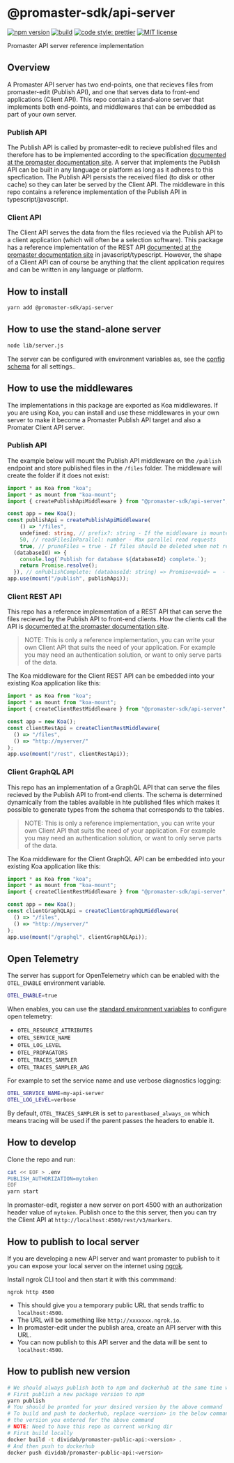 # @promaster-sdk/api-server

[![npm version][version-image]][version-url]
[![build][build-image]][build-url]
[![code style: prettier][prettier-image]][prettier-url]
[![MIT license][license-image]][license-url]

Promaster API server reference implementation

## Overview

A Promaster API server has two end-points, one that recieves files from promaster-edit (Publish API), and one that serves data to front-end applications (Client API). This repo contain a stand-alone server that implements both end-points, and middlewares that can be embedded as part of your own server.

### Publish API

The Publish API is called by promaster-edit to recieve published files and therefore has to be implemented according to the specification [documented at the promaster documentation site](https://docs.promaster.se/publish-api). A server that implements the Publish API can be built in any language or platform as long as it adheres to this specfication. The Publish API persists the received filed (to disk or other cache) so they can later be served by the Client API. The middleware in this repo contains a reference implementation of the Publish API in typescript/javascript.

### Client API

The Client API serves the data from the files recieved via the Publish API to a client application (which will often be a selection software). This package has a reference implementation of the REST API [documented at the promaster documentation site](https://docs.promaster.se/client-rest-api/) in javascript/typescript. However, the shape of a Client API can of course be anything that the client application requires and can be written in any language or platform.

## How to install

```bash
yarn add @promaster-sdk/api-server
```

## How to use the stand-alone server

```bash
node lib/server.js
```

The server can be configured with environment variables as, see the [config schema](src/server/config.ts) for all settings..

## How to use the middlewares

The implementations in this package are exported as Koa middlewares. If you are using Koa, you can install and use these middlewares in your own server to make it become a Promaster Publish API target and also a Promater Client API server.

### Publish API

The example below will mount the Publish API middleware on the `/publish` endpoint and store published files in the `/files` folder. The middleware will create the folder if it does not exist:

```typescript
import * as Koa from "koa";
import * as mount from "koa-mount";
import { createPublishApiMiddleware } from "@promaster-sdk/api-server";

const app = new Koa();
const publishApi = createPublishApiMiddleware(
    () => "/files",
    undefined: string, // prefix?: string - If the middleware is mounted on a subpath
    50, // readFilesInParallel: number - Max parallel read requests
    true, // pruneFiles = true - If files should be deleted when not referenced by any marker files
  (databaseId) => {
    console.log(`Publish for database ${databaseId} complete.`);
    return Promise.resolve();
  }), // onPublishComplete: (databaseId: string) => Promise<void> =  - Register callback for when a database publish has been completed;
app.use(mount("/publish", publishApi));
```

### Client REST API

This repo has a reference implementation of a REST API that can serve the files recieved by the Publish API to front-end clients. How the clients call the API is [documented at the promaster documentation site](https://docs.promaster.se/client-rest-api).

> NOTE: This is only a reference implementation, you can write your own Client API that suits the need of your application. For example you may need an authentication solution, or want to only serve parts of the data.

The Koa middleware for the Client REST API can be embedded into your existing Koa application like this:

```js
import * as Koa from "koa";
import * as mount from "koa-mount";
import { createClientRestMiddleware } from "@promaster-sdk/api-server";

const app = new Koa();
const clientRestApi = createClientRestMiddleware(
  () => "/files",
  () => "http://myserver/"
);
app.use(mount("/rest", clientRestApi));
```

### Client GraphQL API

This repo has an implementation of a GraphQL API that can serve the files recieved by the Publish API to front-end clients. The schema is determined dynamically from the tables available in hte published files which makes it possible to generate types from the schema that corresponds to the tables.

> NOTE: This is only a reference implementation, you can write your own Client API that suits the need of your application. For example you may need an authentication solution, or want to only serve parts of the data.

The Koa middleware for the Client GraphQL API can be embedded into your existing Koa application like this:

```js
import * as Koa from "koa";
import * as mount from "koa-mount";
import { createClientRestMiddleware } from "@promaster-sdk/api-server";

const app = new Koa();
const clientGraphQLApi = createClientGraphQLMiddleware(
  () => "/files",
  () => "http://myserver/"
);
app.use(mount("/graphql", clientGraphQLApi));
```

## Open Telemetry

The server has support for OpenTelemetry which can be enabled with the `OTEL_ENABLE` environment variable.

```bash
OTEL_ENABLE=true
```

When enables, you can use the [standard environment variables](https://github.com/open-telemetry/opentelemetry-specification/blob/main/specification/sdk-environment-variables.md#general-sdk-configuration) to configure open telemetry:

- `OTEL_RESOURCE_ATTRIBUTES`
- `OTEL_SERVICE_NAME`
- `OTEL_LOG_LEVEL`
- `OTEL_PROPAGATORS`
- `OTEL_TRACES_SAMPLER`
- `OTEL_TRACES_SAMPLER_ARG`

For example to set the service name and use verbose diagnostics logging:

```bash
OTEL_SERVICE_NAME=my-api-server
OTEL_LOG_LEVEL=verbose
```

By default, `OTEL_TRACES_SAMPLER` is set to `parentbased_always_on` which means tracing will be used if the parent passes the headers to enable it.

## How to develop

Clone the repo and run:

```bash
cat << EOF > .env
PUBLISH_AUTHORIZATION=mytoken
EOF
yarn start
```

In promaster-edit, register a new server on port 4500 with an authorization header value of `mytoken`. Publish once to the this server, then you can try the Client API at `http://localhost:4500/rest/v3/markers`.

## How to publish to local server

If you are developing a new API server and want promaster to publish to it you can expose your local server on the internet using [ngrok](https://ngrok.com/).

Install ngrok CLI tool and then start it with this commmand:

```
ngrok http 4500
```

- This should give you a temporary public URL that sends traffic to `localhost:4500`.
- The URL will be something like `http://xxxxxxx.ngrok.io`.
- In promaster-edit under the publish area, create an API server with this URL.
- You can now publish to this API server and the data will be sent to `localhost:4500`.

## How to publish new version

```bash
# We should always publish both to npm and dockerhub at the same time with the same version
# First publish a new package version to npm
yarn publish
# You should be promted for your desired version by the above command
# To build and push to dockerhub, replace <version> in the below commands with
# the version you entered for the above command
# NOTE: Need to have this repo as current working dir
# First build locally
docker build -t dividab/promaster-public-api:<version> .
# And then push to dockerhub
docker push dividab/promaster-public-api:<version>
```

[version-image]: https://img.shields.io/npm/v/@promaster-sdk/api-server.svg?style=flat
[version-url]: https://www.npmjs.com/package/@promaster-sdk/api-server
[build-image]: https://github.com/promaster-sdk/api-server/workflows/Build/badge.svg
[build-url]: https://github.com/promaster-sdk/api-server/actions?query=workflow%3ABuild+branch%3Amaster
[license-image]: https://img.shields.io/github/license/promaster-sdk/api-server.svg?style=flat
[license-url]: https://opensource.org/licenses/MIT
[prettier-image]: https://img.shields.io/badge/code_style-prettier-ff69b4.svg?style=flat
[prettier-url]: https://github.com/prettier/prettier
